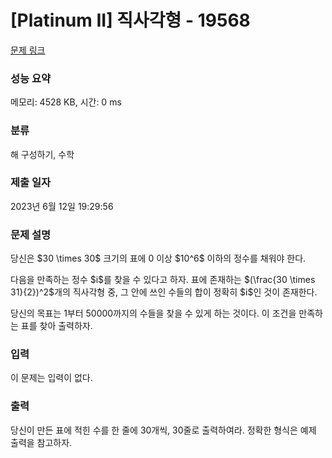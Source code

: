 # [Platinum II] 직사각형 - 19568 

[문제 링크](https://www.acmicpc.net/problem/19568) 

### 성능 요약

메모리: 4528 KB, 시간: 0 ms

### 분류

해 구성하기, 수학

### 제출 일자

2023년 6월 12일 19:29:56

### 문제 설명

<p>당신은 $30 \times 30$ 크기의 표에 0 이상 $10^6$ 이하의 정수를 채워야 한다.</p>

<p>다음을 만족하는 정수 $i$를 찾을 수 있다고 하자. 표에 존재하는 $(\frac{30 \times 31}{2})^2$개의 직사각형 중, 그 안에 쓰인 수들의 합이 정확히 $i$인 것이 존재한다.</p>

<p>당신의 목표는 1부터 50000까지의 수들을 찾을 수 있게 하는 것이다. 이 조건을 만족하는 표를 찾아 출력하자.</p>

### 입력 

 <p>이 문제는 입력이 없다.</p>

### 출력 

 <p>당신이 만든 표에 적힌 수를 한 줄에 30개씩, 30줄로 출력하여라. 정확한 형식은 예제 출력을 참고하자.</p>

